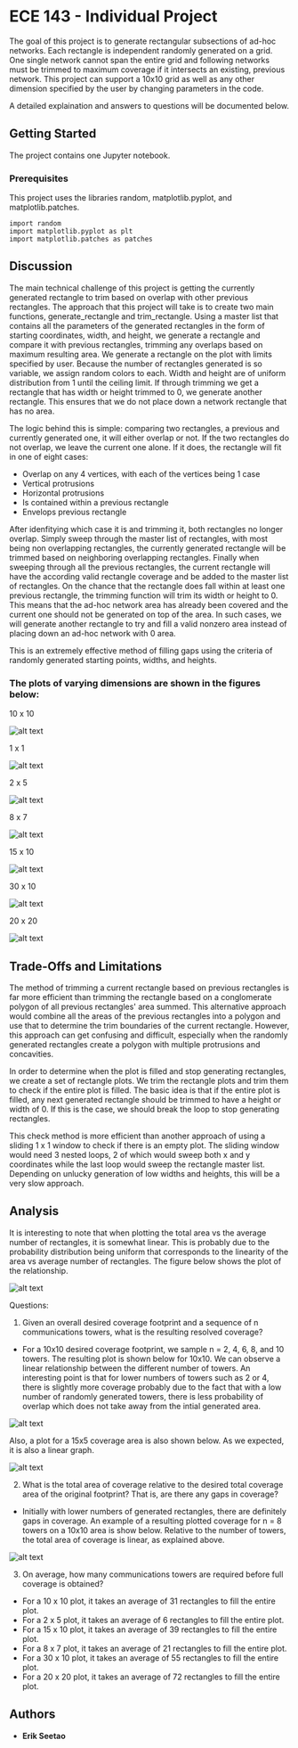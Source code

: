 # ECE 143 - Individual Project

The goal of this project is to generate rectangular subsections of ad-hoc networks. Each rectangle is independent randomly generated on a grid. One single network cannot span the entire grid and following networks must be trimmed to maximum coverage if it intersects an existing, previous network. This project can support a 10x10 grid as well as any other dimension specified by the user by changing parameters in the code.

A detailed explaination and answers to questions will be documented below. 

## Getting Started

The project contains one Jupyter notebook.

### Prerequisites

This project uses the libraries random, matplotlib.pyplot, and matplotlib.patches.

```
import random
import matplotlib.pyplot as plt
import matplotlib.patches as patches
```

## Discussion

The main technical challenge of this project is getting the currently generated rectangle to trim based on overlap with other previous rectangles. The approach that this project will take is to create two main functions, generate_rectangle and trim_rectangle. Using a master list that contains all the parameters of the generated rectangles in the form of starting coordinates, width, and height, we generate a rectangle and compare it with previous rectangles, trimming any overlaps based on maximum resulting area. We generate a rectangle on the plot with limits specified by user. Because the number of rectangles generated is so variable, we assign random colors to each. Width and height are of uniform distribution from 1 until the ceiling limit. If through trimming we get a rectangle that has width or height trimmed to 0, we generate another rectangle. This ensures that we do not place down a network rectangle that has no area.

The logic behind this is simple: comparing two rectangles, a previous and currently generated one, it will either overlap or not. If the two rectangles do not overlap, we leave the current one alone. If it does, the rectangle will fit in one of eight cases:
- Overlap on any 4 vertices, with each of the vertices being 1 case
- Vertical protrusions
- Horizontal protrusions
- Is contained within a previous rectangle
- Envelops previous rectangle

After idenfitying which case it is and trimming it, both rectangles no longer overlap. Simply sweep through the master list of rectangles, with most being non overlapping rectangles, the currently generated rectangle will be trimmed based on neighboring overlapping rectangles. Finally when sweeping through all the previous rectangles, the current rectangle will have the according valid rectangle coverage and be added to the master list of rectangles. On the chance that the rectangle does fall within at least one previous rectangle, the trimming function will trim its width or height to 0. This means that the ad-hoc network area has already been covered and the current one should not be generated on top of the area. In such cases, we will generate another rectangle to try and fill a valid nonzero area instead of placing down an ad-hoc network with 0 area.

This is an extremely effective method of filling gaps using the criteria of randomly generated starting points, widths, and heights. 


### The plots of varying dimensions are shown in the figures below:

10 x 10

![alt text](https://github.com/eseetao/Individual-Project/blob/master/Images/10x10%20plot.png)

1 x 1

![alt text](https://github.com/eseetao/Individual-Project/blob/master/Images/1x1%20plot.png)

2 x 5

![alt text](https://github.com/eseetao/Individual-Project/blob/master/Images/2x5%20plot.png)

8 x 7

![alt text](https://github.com/eseetao/Individual-Project/blob/master/Images/8x7%20plot.png)

15 x 10

![alt text](https://github.com/eseetao/Individual-Project/blob/master/Images/15x10%20plot.png)

30 x 10

![alt text](https://github.com/eseetao/Individual-Project/blob/master/Images/30x10%20plot.png)

20 x 20

![alt text](https://github.com/eseetao/Individual-Project/blob/master/Images/20x20%20plot.png)


## Trade-Offs and Limitations

The method of trimming a current rectangle based on previous rectangles is far more efficient than trimming the rectangle based on a conglomerate polygon of all previous rectangles' area summed. This alternative approach would combine all the areas of the previous rectangles into a polygon and use that to determine the trim boundaries of the current rectangle. However, this approach can get confusing and difficult, especially when the randomly generated rectangles create a polygon with multiple protrusions and concavities. 

In order to determine when the plot is filled and stop generating rectangles, we create a set of rectangle plots. We trim the rectangle plots and trim them to check if the entire plot is filled. The basic idea is that if the entire plot is filled, any next generated rectangle should be trimmed to have a height or width of 0. If this is the case, we should break the loop to stop generating rectangles.

This check method is more efficient than another approach of using a sliding 1 x 1 window to check if there is an empty plot. The sliding window would need 3 nested loops, 2 of which would sweep both x and y coordinates while the last loop would sweep the rectangle master list. Depending on unlucky generation of low widths and heights, this will be a very slow approach.

## Analysis

It is interesting to note that when plotting the total area vs the average number of rectangles, it is somewhat linear. This is probably due to the probability distribution being uniform that corresponds to the linearity of the area vs average number of rectangles. The figure below shows the plot of the relationship. 

![alt text](https://github.com/eseetao/Individual-Project/blob/master/Images/AreaVsRectangles.png)

Questions:

1. Given an overall desired coverage footprint and a sequence of n communications
towers, what is the resulting resolved coverage?

- For a 10x10 desired coverage footprint, we sample n = 2, 4, 6, 8, and 10 towers. The resulting plot is shown below for 10x10. We can observe a linear relationship between the different number of towers. An interesting point is that for lower numbers of towers such as 2 or 4, there is slightly more coverage probably due to the fact that with a low number of randomly generated towers, there is less probability of overlap which does not take away from the intial generated area. 

![alt text](https://github.com/eseetao/Individual-Project/blob/master/Images/10x10%20towers.png)

Also, a plot for a 15x5 coverage area is also shown below. As we expected, it is also a linear graph.

![alt text](https://github.com/eseetao/Individual-Project/blob/master/Images/15x5%20towers.png)


2. What is the total area of coverage relative to the desired total coverage area of the
original footprint? That is, are there any gaps in coverage?

- Initially with lower numbers of generated rectangles, there are definitely gaps in coverage. An example of a resulting plotted coverage for n = 8 towers on a 10x10 area is show below. Relative to the number of towers, the total area of coverage is linear, as explained above. 

![alt text](https://github.com/eseetao/Individual-Project/blob/master/Images/n%3D8%20towers%20sample.png)

3. On average, how many communications towers are required before full coverage is
obtained?

- For a 10 x 10 plot, it takes an average of 31 rectangles to fill the entire plot. 
- For a 2 x 5 plot, it takes an average of 6 rectangles to fill the entire plot. 
- For a 15 x 10 plot, it takes an average of 39 rectangles to fill the entire plot. 
- For a 8 x 7 plot, it takes an average of 21 rectangles to fill the entire plot. 
- For a 30 x 10 plot, it takes an average of 55 rectangles to fill the entire plot. 
- For a 20 x 20 plot, it takes an average of 72 rectangles to fill the entire plot. 


## Authors

* **Erik Seetao** 



